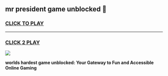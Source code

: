 
## mr president game unblocked 👋
<h3>
<a href="https://premium.freeplayer.one?title=mr_president_game_unblocked&ref=13F">CLICK TO PLAY</a></h3>
<hr>

<h3>
<a href="https://premium.freeplayer.one?title=mr_president_game_unblocked&ref=13F">CLICK 2 PLAY</a>
  
</h3>

<a href="https://premium.freeplayer.one?title=mr_president_game_unblocked&ref=12F/"><img src="https://clearcache.store/games.png"></a>


**worlds hardest game unblocked: Your Gateway to Fun and Accessible Online Gaming**
